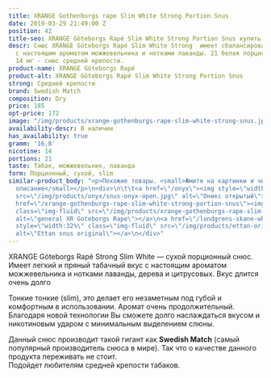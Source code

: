 ```yaml
---
title: XRANGE Gothenburgs rape Slim White Strong Portion Snus
date: 2019-03-29 21:49:00 Z
position: 42
title-seo: XRANGE Göteborgs Rapé Slim White Strong Portion Snus купить
descr: Снюс XRANGE Göteborgs Rapé Slim White Strong  имеет сбалансированный вкус табака
  с настоящим ароматом можжевельника и нотками лаванды. 21 белая порция. Крепость
  14 мг - снюс средней крепости.
product-name: XRANGE Göteborgs Rapé
product-alt: XRANGE Göteborgs Rapé Slim White Strong Portion Snus
strong: Средней крепости
brand: Swedish Match
composition: Dry
price: 185
opt-price: 172
image: "/img/products/xrange-gothenburgs-rape-slim-white-strong-snus.jpg"
availability-descr: В наличии
has_availability: true
gramm: '16,8'
nicotine: 14
portions: 21
taste: Табак, можжевельник, лаванда
form: Порционный, сухой, slim
similar-product_body: "<p>Похожие товары. <small>Жмите на картинки и читайте полное
  описание</small></p>\n<div>\n\t\t<a href=\"/onyx\"><img style=\"width:32%\" class=\"img-fluid\"
  src=\"/img/products/onyx/snus-onyx-open.jpg\" alt=\"Оникс открытый\"></a>\n\t\t<a
  href=\"/xrange-gothenburgs-rape-slim-white-strong-portion-snus\"><img style=\"width:32%\"
  class=\"img-fluid\" src=\"/img/products/xrange-gothenburgs-rape-slim-white-strong-snus.jpg\"
  alt=\"general XR Goteborgs Rape\"></a>\n<a href=\"/lundgrens-skane-white-portion-snus\"><img
  style=\"width:32%\" class=\"img-fluid\" src=\"/img/products/ettan-original-portion.png\"
  alt=\"Ettan snus original\"></a>\n</div>"
---
```


XRANGE Göteborgs Rapé Strong Slim White — сухой порционный снюс. Имеет легкий и пряный табачный вкус с настоящим ароматом можжевельника и нотками лаванды, дерева и цитрусовых. Вкус длится очень долго

Тонкие тонкие (slim), это делает его незаметным под губой и комфортным в использовании. Аромат очень продолжительный. Благодаря новой технологии Вы сможете долго наслаждаться вкусом и никотиновым ударом с минимальным выделением слюны.

Данный снюс производит такой гигант как **Swedish Match** (самый популярный производитель снюса в мире). Так что о качестве данного продукта переживать не стоит.<br>
Подойдет любителям средней крепости табаков.
